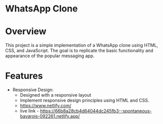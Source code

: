 # WhatsApp Clone
# Overview
This project is a simple implementation of a WhatsApp clone using HTML, CSS, and JavaScript. The goal is to replicate the basic functionality and appearance of the popular messaging app.
# Features
+ Responsive Design:
  - Designed with a responsive layout
  - Implement responsive design principles using HTML and CSS.
  - https://www.netlify.com/
  - live link - https://66b8a28cb4d64044dc245fb3--spontaneous-bavarois-092261.netlify.app/

